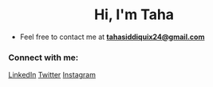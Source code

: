 <h1 align="center">Hi, I'm Taha</h1>

- Feel free to contact me at **tahasiddiquix24@gmail.com**

<h3 align="left">Connect with me:</h3>
<p align="left">
  <a href="https://linkedin.com/in/connecttaha" target="blank">LinkedIn</a>
  <a href="https://twitter.com/tahasiddiquiiii" target="blank">Twitter</a>
  <a href="https://instagram.com/tahasiddiquiiiii" target="blank">Instagram</a>
</p>
